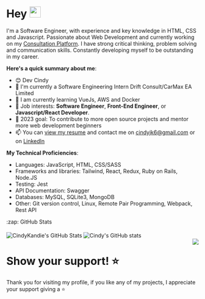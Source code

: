 # Hey <img src="https://media.giphy.com/media/hvRJCLFzcasrR4ia7z/giphy.gif" width="29px">

I'm a Software Engineer, with experience and key knowledge in HTML, CSS and Javascript.  Passionate about Web Development and currently working on my [Consultation Platform](https://cindykandie.hashnode.dev/building-a-full-web-app-consultation-platform).  I have  strong critical thinking, problem solving and communication skills. Constantly developing myself to be outstanding in my career.

**Here's a quick summary about me**:

- 😊 Dev Cindy
- 🌱 I'm currently a Software Engineering Intern Drift Consult/CarMax EA Limited
- 🌸 I am currently learning VueJs, AWS and Docker
- 💼 Job interests: **Software Engineer**, **Front-End Engineer**, or **Javascript/React Developer**.
- 🚀 2023 goal: To contribute to more open source projects and mentor more web development beginners
- 📫 You can [view my resume](https://docs.google.com/document/d/1r4IL3Uj3DdMqtqOzuhbrY11Uyr9x-xdqkABepARthRU/edit?usp=sharing) and contact me on cindyjk6@gmail.com or on [LinkedIn](https://linkedin.com/in/cindykandie)

**My Technical Proficiencies**:
- Languages: JavaScript, HTML, CSS/SASS
- Frameworks and libraries: Tailwind, React, Redux, Ruby on Rails, Node.JS
- Testing: Jest
- API Documentation: Swagger
- Databases: MySQL, SQLite3, MongoDB
- Other: Git version control, Linux, Remote Pair Programming, Webpack, Rest API

<div>
  <summary>:zap: GitHub Stats</summary>
    </br>
    <img align="center" alt="CindyKandie's GitHub Stats" src="https://github-readme-stats.vercel.app/api?username=cindykandie&show_icons=true&hide_border=false&title_color=ff652f&icon_color=FFE400&bg_color=09131B&text_color=ffffff&border_color=0c1a25" />
   <img align="center" src="https://github-readme-stats.vercel.app/api/top-langs/?username=cindykandie&langs_count=8&layout=compact&hide_border=false&title_color=ff652f&icon_color=FFE400&bg_color=09131B&text_color=ffffff&border_color=0c1a25" alt="Cindy's GitHub stats" />
</div>
<img align="right" src="https://visitor-badge.laobi.icu/badge?page_id=cindykandie">

# Show your support! ⭐
  Thank you for visiting my profile, if you like any of my projects, I appreciate your support giving a :star:
<!--

